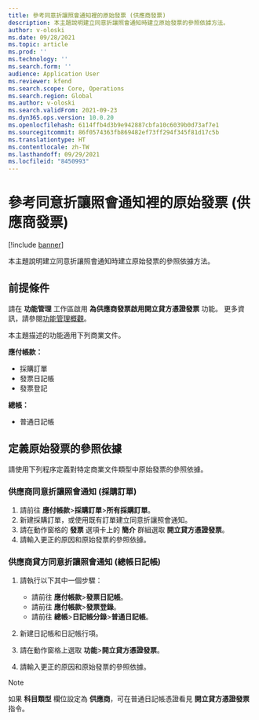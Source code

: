 ```yaml
---
title: 參考同意折讓照會通知裡的原始發票 (供應商發票)
description: 本主題說明建立同意折讓照會通知時建立原始發票的參照依據方法。
author: v-oloski
ms.date: 09/28/2021
ms.topic: article
ms.prod: ''
ms.technology: ''
ms.search.form: ''
audience: Application User
ms.reviewer: kfend
ms.search.scope: Core, Operations
ms.search.region: Global
ms.author: v-oloski
ms.search.validFrom: 2021-09-23
ms.dyn365.ops.version: 10.0.20
ms.openlocfilehash: 6114ffb4d3b9e942887cbfa10c6039b0d73af7e1
ms.sourcegitcommit: 86f0574363fb869482ef73ff294f345f81d17c5b
ms.translationtype: HT
ms.contentlocale: zh-TW
ms.lasthandoff: 09/29/2021
ms.locfileid: "8450993"
---
```

# <a name="reference-original-invoices-in-credit-notes-vendor-invoices"></a>參考同意折讓照會通知裡的原始發票 (供應商發票)

[!include [banner](../includes/banner.md)]

本主題說明建立同意折讓照會通知時建立原始發票的參照依據方法。

## <a name="prerequisites"></a>前提條件

請在 **功能管理** 工作區啟用 **為供應商發票啟用開立貸方憑證發票** 功能。 更多資訊，請參閱[功能管理概觀](../../fin-ops-core/fin-ops/get-started/feature-management/feature-management-overview.md)。

本主題描述的功能適用下列商業文件。

**應付帳款：**

- 採購訂單
- 發票日記帳
- 發票登記

**總帳：**

- 普通日記帳

## <a name="define-a-reference-to-an-original-invoice"></a>定義原始發票的參照依據

請使用下列程序定義對特定商業文件類型中原始發票的參照依據。

### <a name="vendor-credit-note-purchase-order"></a>供應商同意折讓照會通知 (採購訂單)

1. 請前往 **應付帳款**\>**採購訂單**\>**所有採購訂單**。
2. 新建採購訂單，或使用既有訂單建立同意折讓照會通知。
3. 請在動作窗格的 **發票** 選項卡上的 **簡介** 群組選取 **開立貸方憑證發票**。
4. 請輸入更正的原因和原始發票的參照依據。

### <a name="vendor-credit-note-ledger-journals"></a>供應商貸方同意折讓照會通知 (總帳日記帳)

1. 請執行以下其中一個步驟：

    - 請前往 **應付帳款**\>**發票日記帳**。
    - 請前往 **應付帳款**\>**發票登錄**。
    - 請前往 **總帳**\>**日記帳分錄**\>**普通日記帳**。

2. 新建日記帳和日記帳行項。
3. 請在動作窗格上選取 **功能**\>**開立貸方憑證發票**。
4. 請輸入更正的原因和原始發票的參照依據。

> [!NOTE]
> 如果 **科目類型** 欄位設定為 **供應商**，可在普通日記帳憑證看見 **開立貸方憑證發票** 指令。
